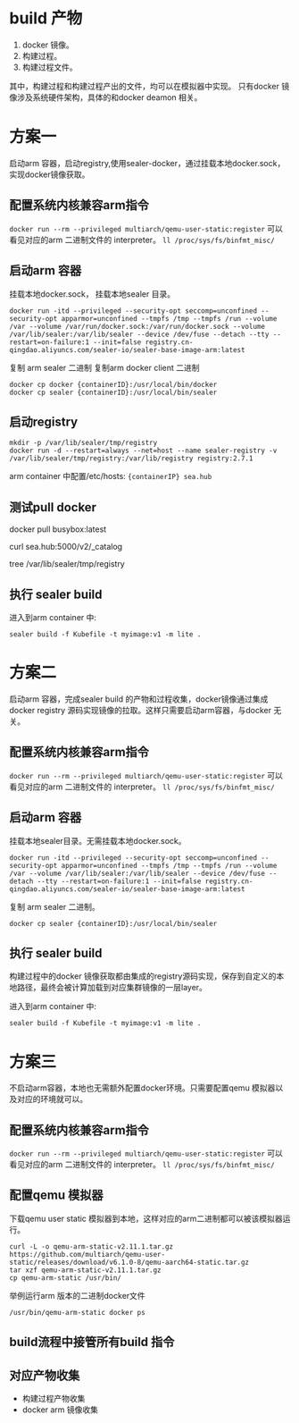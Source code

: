 # build 产物

1. docker 镜像。
2. 构建过程。
3. 构建过程文件。

其中，构建过程和构建过程产出的文件，均可以在模拟器中实现。 只有docker 镜像涉及系统硬件架构，具体的和docker deamon 相关。

# 方案一

启动arm 容器，启动registry,使用sealer-docker，通过挂载本地docker.sock，实现docker镜像获取。

## 配置系统内核兼容arm指令

`docker run --rm --privileged multiarch/qemu-user-static:register`
可以看见对应的arm 二进制文件的 interpreter。
`ll /proc/sys/fs/binfmt_misc/`

## 启动arm 容器

挂载本地docker.sock， 挂载本地sealer 目录。

`docker run -itd --privileged --security-opt seccomp=unconfined --security-opt apparmor=unconfined --tmpfs /tmp --tmpfs /run --volume /var --volume /var/run/docker.sock:/var/run/docker.sock --volume /var/lib/sealer:/var/lib/sealer --device /dev/fuse --detach --tty --restart=on-failure:1 --init=false registry.cn-qingdao.aliyuncs.com/sealer-io/sealer-base-image-arm:latest`

复制 arm sealer 二进制 复制arm docker client 二进制

```shell
docker cp docker {containerID}:/usr/local/bin/docker
docker cp sealer {containerID}:/usr/local/bin/sealer
```

## 启动registry

```shell
mkdir -p /var/lib/sealer/tmp/registry
docker run -d --restart=always --net=host --name sealer-registry -v /var/lib/sealer/tmp/registry:/var/lib/registry registry:2.7.1
```

arm container 中配置/etc/hosts: `{containerIP} sea.hub`

## 测试pull docker

docker pull busybox:latest

curl sea.hub:5000/v2/_catalog

tree /var/lib/sealer/tmp/registry

## 执行 sealer build

进入到arm container 中:

```shell
sealer build -f Kubefile -t myimage:v1 -m lite .
```

# 方案二

启动arm 容器，完成sealer build 的产物和过程收集，docker镜像通过集成docker registry 源码实现镜像的拉取。这样只需要启动arm容器，与docker 无关。

## 配置系统内核兼容arm指令

`docker run --rm --privileged multiarch/qemu-user-static:register`
可以看见对应的arm 二进制文件的 interpreter。
`ll /proc/sys/fs/binfmt_misc/`

## 启动arm 容器

挂载本地sealer目录。无需挂载本地docker.sock。

`docker run -itd --privileged --security-opt seccomp=unconfined --security-opt apparmor=unconfined --tmpfs /tmp --tmpfs /run --volume /var --volume /var/lib/sealer:/var/lib/sealer --device /dev/fuse --detach --tty --restart=on-failure:1 --init=false registry.cn-qingdao.aliyuncs.com/sealer-io/sealer-base-image-arm:latest`

复制 arm sealer 二进制。

```shell
docker cp sealer {containerID}:/usr/local/bin/sealer
```

## 执行 sealer build

构建过程中的docker 镜像获取都由集成的registry源码实现，保存到自定义的本地路径，最终会被计算加载到对应集群镜像的一层layer。

进入到arm container 中:

```shell
sealer build -f Kubefile -t myimage:v1 -m lite .
```

# 方案三

不启动arm容器，本地也无需额外配置docker环境。只需要配置qemu 模拟器以及对应的环境就可以。

## 配置系统内核兼容arm指令

`docker run --rm --privileged multiarch/qemu-user-static:register`
可以看见对应的arm 二进制文件的 interpreter。
`ll /proc/sys/fs/binfmt_misc/`

## 配置qemu 模拟器

下载qemu user static 模拟器到本地，这样对应的arm二进制都可以被该模拟器运行。

```shell
curl -L -o qemu-arm-static-v2.11.1.tar.gz https://github.com/multiarch/qemu-user-static/releases/download/v6.1.0-8/qemu-aarch64-static.tar.gz
tar xzf qemu-arm-static-v2.11.1.tar.gz
cp qemu-arm-static /usr/bin/
```

举例运行arm 版本的二进制docker文件

```shell
/usr/bin/qemu-arm-static docker ps
```

## build流程中接管所有build 指令

## 对应产物收集

* 构建过程产物收集
* docker arm 镜像收集
